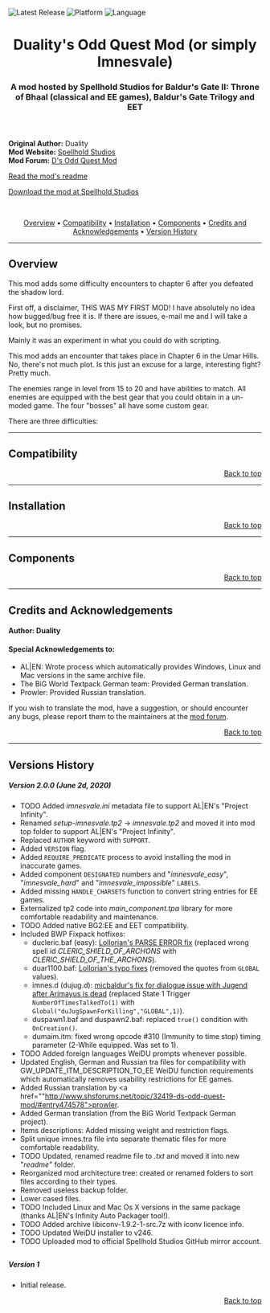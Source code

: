 
![Latest Release](https://img.shields.io/github/v/release/SpellholdStudios/Duality_Odd_Quest_Mod?include_prereleases&color=darkred)<a name="top" id="top"> </a>
![Platform](https://img.shields.io/static/v1?label=platform&message=windows%20%7C%20Mac%20%7C%20linux&color=informational)
![Language](https://img.shields.io/static/v1?label=language&message=English%20%7C%20German%20%7C%20Russian&color=limegreen)

<div align="center"><h1></a>Duality's Odd Quest Mod (or simply Imnesvale)</h1>

<h3>A mod hosted by Spellhold Studios for Baldur's Gate II: Throne of Bhaal (classical and EE games),
Baldur's Gate Trilogy and EET<h3>

</div><br />


**Original Author:** Duality  
**Mod Website:** <a href="http://www.shsforums.net/forum/234-miscellaneous-released-mods/">Spellhold Studios</a>  
**Mod Forum:** <a href="http://www.shsforums.net/topic/32419-ds-odd-quest-mod/">D's Odd Quest Mod</a>  


[Read the mod's readme](http://spellholdstudios.github.io/readmes/imnesvale-readme.txt)

[Download the mod at Spellhold Studios](http://www.shsforums.net/files/file/614-ds-odd-quest-mod/)<br>

&nbsp;

<div align="center">
<a href="#intro">Overview</a> &#8226; <a href="#compat">Compatibility</a> &#8226; <a href="#installation">Installation</a> &#8226; <a href="#components">Components</a> &#8226; <a href="#credits">Credits and Acknowledgements</a> &#8226; <a href="#versions">Version History</a></br>
</div>


<hr>


## <a name="intro" id="intro"></a>Overview

This mod adds some difficulty encounters to chapter 6 after you defeated the shadow lord.


First off, a disclaimer, THIS WAS MY FIRST MOD!
I have absolutely no idea how bugged/bug free it is. If there are issues, e-mail me and I will take a look, but no promises.

Mainly it was an experiment in what you could do with scripting.

This mod adds an encounter that takes place in Chapter 6 in the Umar Hills. No, there's not much plot.
Is this just an excuse for a large, interesting fight? Pretty much.

The enemies range in level from 15 to 20 and have abilities to match.
All enemies are equipped with the best gear that you could obtain in a un-moded game.
The four "bosses" all have some custom gear.

There are three difficulties:

<hr>


## <a name="compat" id="compat"></a>Compatibility


<div align="right"><a href="#top">Back to top</a></div>


<hr>


## <a name="installation" id="installation"></a>Installation

<div align="right"><a href="#top">Back to top</a></div>


<hr>


## <a name="components" id="components"></a>Components

<div align="right"><a href="#top">Back to top</a></div>


<hr>


## <a name="credits" id="credits"></a>Credits and Acknowledgements

#### Author: Duality


#### Special Acknowledgements to:

- AL|EN: Wrote process which automatically provides Windows, Linux and Mac versions in the same archive file.
- The BiG World Textpack German team: Provided German translation.
- Prowler: Provided Russian translation.

If you wish to translate the mod, have a suggestion, or should encounter any bugs, please report them to the maintainers at the <a href="http://www.shsforums.net/topic/32419-ds-odd-quest-mod/">mod forum</a>.</br>
<div align="right"><a href="#top">Back to top</a></div>


<hr>


## <a name="versions" id="versions"></a>Versions History

##### Version 2.0.0 (June 2d, 2020)

- TODO Added *imnesvale.ini* metadata file to support AL|EN's "Project Infinity".
- Renamed *setup-imnesvale.tp2* -> *imnesvale.tp2* and moved it into mod top folder to support AL|EN's "Project Infinity".
- Replaced `AUTHOR` keyword with `SUPPORT`.
- Added `VERSION` flag.
- Added `REQUIRE_PREDICATE` process to avoid installing the mod in inaccurate games.
- Added component `DESIGNATED` numbers and "*imnesvale_easy*", "*imnesvale_hard*" and "*imnesvale_impossible*" `LABELS`.
- Added missing `HANDLE_CHARSETS` function to convert string entries for EE games.
- Externalized tp2 code into *main_component.tpa* library for more comfortable readability and maintenance.
- TODO Added native BG2:EE and EET compatibility.
- Included BWP Fixpack hotfixes:
	- ducleric.baf (easy): <a href="http://www.shsforums.net/topic/42220-fixes-for-the-big-fixpack/page-10#entry483047">Lollorian's PARSE ERROR fix</a> (replaced wrong spell id *CLERIC_SHIELD_OF_ARCHONS* with *CLERIC_SHIELD_OF_THE_ARCHONS*).
	- duar1100.baf: <a href="http://www.shsforums.net/topic/42220-fixes-for-the-big-fixpack/page-14#entry487571">Lollorian's typo fixes</a> (removed the quotes from `GLOBAL` values).
	- imnes.d (dujug.d): <a href="http://www.shsforums.net/topic/47635-notes-oddities-and-possible-bugs-in-my-bwp-game-spoilers/page-50#entry589068">micbaldur's fix for dialogue issue with Jugend after Arimayus is dead</a> (replaced State 1 Trigger `NumberOfTimesTalkedTo(1)` with `Global("duJugSpawnForKilling","GLOBAL",1)`).
	- duspawn1.baf and duspawn2.baf: replaced `true()` condition with `OnCreation()`.
	- dumaim.itm: fixed wrong opcode #310 (Immunity to time stop) timing parameter (2-While equipped. Was set to 1).
- TODO Added foreign languages WeiDU prompts whenever possible.
- Updated English, German and Russian tra files for compatibility with GW_UPDATE_ITM_DESCRIPTION_TO_EE WeiDU function requirements which automatically removes usability restrictions for EE games.
- Added Russian translation by <a href=""http://www.shsforums.net/topic/32419-ds-odd-quest-mod/#entry474578">prowler</a>.
- Added German translation (from the BiG World Textpack German project).
- Items descriptions: Added missing weight and restriction flags.
- Split unique imnes.tra file into separate thematic files for more comfortable readability.
- TODO Updated, renamed readme file to *.txt* and moved it into new "*readme*" folder.
- Reorganized mod architecture tree: created or renamed folders to sort files according to their types.
- Removed useless backup folder.
- Lower cased files.
- TODO Included Linux and Mac Os X versions in the same package (thanks AL|EN's Infinity Auto Packager tool!).
- TODO Added archive libiconv-1.9.2-1-src.7z with iconv licence info.
- TODO Updated WeiDU installer to v246.
- TODO Uploaded mod to official Spellhold Studios GitHub mirror account.

## 

##### Version 1

- Initial release.
<div align="right"><a href="#top">Back to top</a></div>
